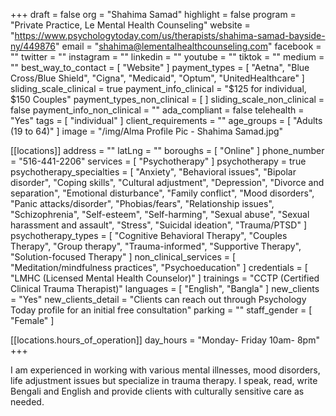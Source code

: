 +++
draft = false
org = "Shahima Samad"
highlight = false
program = "Private Practice, Le Mental Health Counseling"
website = "https://www.psychologytoday.com/us/therapists/shahima-samad-bayside-ny/449876"
email = "shahima@lementalhealthcounseling.com"
facebook = ""
twitter = ""
instagram = ""
linkedin = ""
youtube = ""
tiktok = ""
medium = ""
best_way_to_contact = [ "Website" ]
payment_types = [
  "Aetna",
  "Blue Cross/Blue Shield",
  "Cigna",
  "Medicaid",
  "Optum",
  "UnitedHealthcare"
]
sliding_scale_clinical = true
payment_info_clinical = "$125 for individual, $150 Couples"
payment_types_non_clinical = [ ]
sliding_scale_non_clinical = false
payment_info_non_clinical = ""
ada_compliant = false
telehealth = "Yes"
tags = [ "individual" ]
client_requirements = ""
age_groups = [ "Adults (19 to 64)" ]
image = "/img/Alma Profile Pic - Shahima Samad.jpg"

[[locations]]
address = ""
latLng = ""
boroughs = [ "Online" ]
phone_number = "516-441-2206"
services = [ "Psychotherapy" ]
psychotherapy = true
psychotherapy_specialties = [
  "Anxiety",
  "Behavioral issues",
  "Bipolar disorder",
  "Coping skills",
  "Cultural adjustment",
  "Depression",
  "Divorce and separation",
  "Emotional disturbance",
  "Family conflict",
  "Mood disorders",
  "Panic attacks/disorder",
  "Phobias/fears",
  "Relationship issues",
  "Schizophrenia",
  "Self-esteem",
  "Self-harming",
  "Sexual abuse",
  "Sexual harassment and assault",
  "Stress",
  "Suicidal ideation",
  "Trauma/PTSD"
]
psychotherapy_types = [
  "Cognitive Behavioral Therapy",
  "Couples Therapy",
  "Group therapy",
  "Trauma-informed",
  "Supportive Therapy",
  "Solution-focused Therapy"
]
non_clinical_services = [ "Meditation/mindfulness practices", "Psychoeducation" ]
credentials = [ "LMHC (Licensed Mental Health Counselor)" ]
trainings = "CCTP (Certified Clinical Trauma Therapist)"
languages = [ "English", "Bangla" ]
new_clients = "Yes"
new_clients_detail = "Clients can reach out through Psychology Today profile for an initial free consultation"
parking = ""
staff_gender = [ "Female" ]

  [[locations.hours_of_operation]]
  day_hours = "Monday- Friday 10am- 8pm"
+++

I am experienced in working with various mental illnesses, mood disorders, life adjustment issues but specialize in trauma therapy. I speak, read, write Bengali and English and provide clients with culturally sensitive care as needed. 
